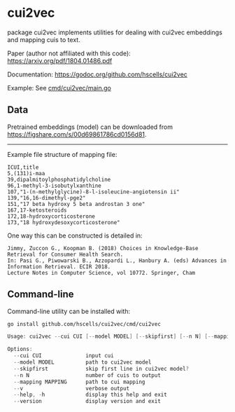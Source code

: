 # cui2vec

package cui2vec implements utilities for dealing with cui2vec embeddings and mapping cuis to text.

Paper (author not affiliated with this code): https://arxiv.org/pdf/1804.01486.pdf

Documentation: https://godoc.org/github.com/hscells/cui2vec

Example: See [cmd/cui2vec/main.go](cmd/cui2vec/main.go)

## Data

Pretrained embeddings (model) can be downloaded from https://figshare.com/s/00d69861786cd0156d81.

---

Example file structure of mapping file:

```
ICUI,title
5,(131)i-maa
39,dipalmitoylphosphatidylcholine
96,1-methyl-3-isobutylxanthine
107,"1-(n-methylglycine)-8-l-isoleucine-angiotensin ii"
139,"16,16-dimethyl-pge2"
151,"17 beta hydroxy 5 beta androstan 3 one"
167,17-ketosteroids
172,18-hydroxycorticosterone
173,"18 hydroxydesoxycorticosterone"
```

One way this can be constructed is detailed in:

```
Jimmy, Zuccon G., Koopman B. (2018) Choices in Knowledge-Base Retrieval for Consumer Health Search.
In: Pasi G., Piwowarski B., Azzopardi L., Hanbury A. (eds) Advances in Information Retrieval. ECIR 2018.
Lecture Notes in Computer Science, vol 10772. Springer, Cham
```

## Command-line

Command-line utility can be installed with:

```bash
go install github.com/hscells/cui2vec/cmd/cui2vec
```

```go
Usage: cui2vec --cui CUI [--model MODEL] [--skipfirst] [--n N] [--mapping MAPPING] [--v]

Options:
  --cui CUI              input cui
  --model MODEL          path to cui2vec model
  --skipfirst            skip first line in cui2vec model?
  --n N                  number of cuis to output
  --mapping MAPPING      path to cui mapping
  --v                    verbose output
  --help, -h             display this help and exit
  --version              display version and exit
```

